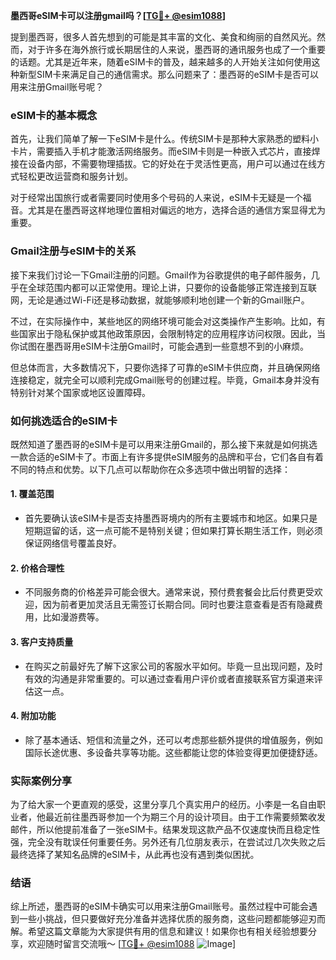 **墨西哥eSIM卡可以注册gmail吗？[[TG💪+ @esim1088](https://t.me/s/esim1088)]**

提到墨西哥，很多人首先想到的可能是其丰富的文化、美食和绚丽的自然风光。然而，对于许多在海外旅行或长期居住的人来说，墨西哥的通讯服务也成了一个重要的话题。尤其是近年来，随着eSIM卡的普及，越来越多的人开始关注如何使用这种新型SIM卡来满足自己的通信需求。那么问题来了：墨西哥的eSIM卡是否可以用来注册Gmail账号呢？

### eSIM卡的基本概念

首先，让我们简单了解一下eSIM卡是什么。传统SIM卡是那种大家熟悉的塑料小卡片，需要插入手机才能激活网络服务。而eSIM卡则是一种嵌入式芯片，直接焊接在设备内部，不需要物理插拔。它的好处在于灵活性更高，用户可以通过在线方式轻松更改运营商和服务计划。

对于经常出国旅行或者需要同时使用多个号码的人来说，eSIM卡无疑是一个福音。尤其是在墨西哥这样地理位置相对偏远的地方，选择合适的通信方案显得尤为重要。

### Gmail注册与eSIM卡的关系

接下来我们讨论一下Gmail注册的问题。Gmail作为谷歌提供的电子邮件服务，几乎在全球范围内都可以正常使用。理论上讲，只要你的设备能够正常连接到互联网，无论是通过Wi-Fi还是移动数据，就能够顺利地创建一个新的Gmail账户。

不过，在实际操作中，某些地区的网络环境可能会对这类操作产生影响。比如，有些国家出于隐私保护或其他政策原因，会限制特定的应用程序访问权限。因此，当你试图在墨西哥用eSIM卡注册Gmail时，可能会遇到一些意想不到的小麻烦。

但总体而言，大多数情况下，只要你选择了可靠的eSIM卡供应商，并且确保网络连接稳定，就完全可以顺利完成Gmail账号的创建过程。毕竟，Gmail本身并没有特别针对某个国家或地区设置障碍。

### 如何挑选适合的eSIM卡

既然知道了墨西哥的eSIM卡是可以用来注册Gmail的，那么接下来就是如何挑选一款合适的eSIM卡了。市面上有许多提供eSIM服务的品牌和平台，它们各自有着不同的特点和优势。以下几点可以帮助你在众多选项中做出明智的选择：

#### 1. **覆盖范围**
   - 首先要确认该eSIM卡是否支持墨西哥境内的所有主要城市和地区。如果只是短期逗留的话，这一点可能不是特别关键；但如果打算长期生活工作，则必须保证网络信号覆盖良好。

#### 2. **价格合理性**
   - 不同服务商的价格差异可能会很大。通常来说，预付费套餐会比后付费更受欢迎，因为前者更加灵活且无需签订长期合同。同时也要注意查看是否有隐藏费用，比如漫游费等。

#### 3. **客户支持质量**
   - 在购买之前最好先了解下这家公司的客服水平如何。毕竟一旦出现问题，及时有效的沟通是非常重要的。可以通过查看用户评价或者直接联系官方渠道来评估这一点。

#### 4. **附加功能**
   - 除了基本通话、短信和流量之外，还可以考虑那些额外提供的增值服务，例如国际长途优惠、多设备共享等功能。这些都能让您的体验变得更加便捷舒适。

### 实际案例分享

为了给大家一个更直观的感受，这里分享几个真实用户的经历。小李是一名自由职业者，他最近前往墨西哥参加一个为期三个月的设计项目。由于工作需要频繁收发邮件，所以他提前准备了一张eSIM卡。结果发现这款产品不仅速度快而且稳定性强，完全没有耽误任何重要任务。另外还有几位朋友表示，在尝试过几次失败之后最终选择了某知名品牌的eSIM卡，从此再也没有遇到类似困扰。

### 结语

综上所述，墨西哥的eSIM卡确实可以用来注册Gmail账号。虽然过程中可能会遇到一些小挑战，但只要做好充分准备并选择优质的服务商，这些问题都能够迎刃而解。希望这篇文章能为大家提供有用的信息和建议！如果你也有相关经验想要分享，欢迎随时留言交流哦～ [[TG💪+ @esim1088](https://t.me/s/esim1088) ![Image](https://i.postimg.cc/4NQfJmqS/Snipaste-2025-05-13-00-14-12.png)]
